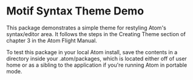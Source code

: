 # Motif Syntax Theme Demo

This package demonstrates a simple theme for restyling Atom's syntax/editor area. It follows the steps in the Creating Theme section of chapter 3 in the Atom Flight Manual.

To test this package in your local Atom install, save the contents in a directory inside your .atom/packages, which is located either off of user home or as a sibling to the application if you're running Atom in portable mode.

